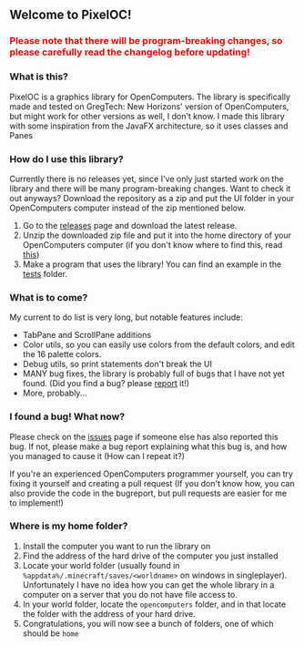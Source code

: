 ## Welcome to PixelOC!
### <font color="red"> Please note that there will be program-breaking changes, so please carefully read the changelog before updating! </font>
### What is this?
PixelOC is a graphics library for OpenComputers.
The library is specifically made and tested on GregTech: New Horizons' version of OpenComputers, but might work for other versions as well, I don't know.
I made this library with some inspiration from the JavaFX architecture, so it uses classes and Panes

### How do I use this library?
Currently there is no releases yet, since I've only just started work on the library and there will be many program-breaking changes. Want to check it out anyways? Download the repository as a zip and put the UI folder in your OpenComputers computer instead of the zip mentioned below.
1. Go to the [releases](https://github.com/guid118/PixelOC/releases) page and download the latest release.
2. Unzip the downloaded zip file and put it into the home directory of your OpenComputers computer (if you don't know where to find this, read [this](#where-is-my-home-folder))
3. Make a program that uses the library! You can find an example in the [tests](https://github.com/guid118/PixelOC/tree/master/UI/tests) folder.


### What is to come?
My current to do list is very long, but notable features include:
- TabPane and ScrollPane additions
- Color utils, so you can easily use colors from the default colors, and edit the 16 palette colors.
- Debug utils, so print statements don't break the UI
- MANY bug fixes, the library is probably full of bugs that I have not yet found. (Did you find a bug? please [report](#i-found-a-bug-what-now) it!)
- More, probably...


### I found a bug! What now?
Please check on the [issues](https://github.com/guid118/PixelOC/issues?q=is%3Aissue%20state%3Aopen)
page if someone else has also reported this bug. If not, please make a bug report explaining what this bug is, and how you managed to cause it (How can I repeat it?)

If you're an experienced OpenComputers programmer yourself, you can try fixing it yourself and creating a pull request (If you don't know how, you can also provide the code in the bugreport, but pull requests are easier for me to implement!)


### Where is my home folder?
1. Install the computer you want to run the library on
2. Find the address of the hard drive of the computer you just installed
3. Locate your world folder (usually found in `%appdata%/.minecraft/saves/<worldname>` on windows in singleplayer). Unfortunately I have no idea how you can get the whole library in a computer on a server that you do not have file access to.
4. In your world folder, locate the `opencomputers` folder, and in that locate the folder with the address of your hard drive.
5. Congratulations, you will now see a bunch of folders, one of which should be `home`